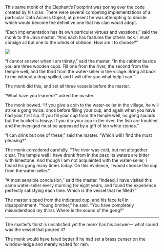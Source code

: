 This same monk of the Elephant’s Footprint was poring over the code created by his clan.  There were several competing implementations of a particular Data Access Object; at present he was attempting to decide which would become the definitive one that his clan would adopt.

“Each implementation has its own particular virtues and vexations,” said the monk to the Java master.  “And each has features the others lack.  I must consign all but one to the winds of oblivion.  How am I to choose?”

![](/pages/case-18/gong.png)

“I cannot answer when I am thirsty,” said the master. “In the cabinet beside you are three wooden cups.  Fill one from the river, the second from the temple well, and the third from the water-seller in the village.  Bring all back to me without a drop spilled, and I will offer you what help I can.”

The monk did this, and set all three vessels before the master.

“What have you learned?” asked the master.

The monk bowed.  “If you give a coin to the water-seller in the village, he will strike a gong twice: once before filling your cup, and again when you have had your first sip.  If you fill your cup from the temple well, no gong sounds but the bucket is heavy.  If you dip your cup in the river, the fish are troubled and the river-god must be appeased by a gift of ten white stones.”

“I can drink but one of these,” said the master.  “Which will I find the most pleasing?”

The monk considered carefully.  “The river was cold, but not altogether clear.  The temple well I have drunk from in the past: its waters are bitter with limestone.  And though I am not acquainted with the water-seller, I heard his gong many times today.  On this evidence, I would choose the cup from the water-seller.”

“A most sensible conclusion,” said the master.  “Indeed, I have visited this same water-seller every morning for eight years, and found the experience perfectly satisfying each time.  Which is the vessel that he filled?”

The master sipped from the indicated cup, and his face fell in disappointment.  “Young brother,” he said.  “You have completely misunderstood my thirst.  Where is the sound of the gong?”

----------

The master’s thirst is unsatisfied  yet the monk has his answer— what sound was the vessel that poured it? 

The monk would have fared better  if he had set a brass censer on the window-ledge  and merely waited for rain.  
